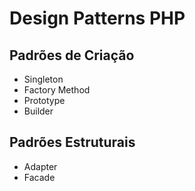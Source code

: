 # Design Patterns PHP

## Padrões de Criação
- Singleton
- Factory Method
- Prototype
- Builder

## Padrões Estruturais
- Adapter
- Facade